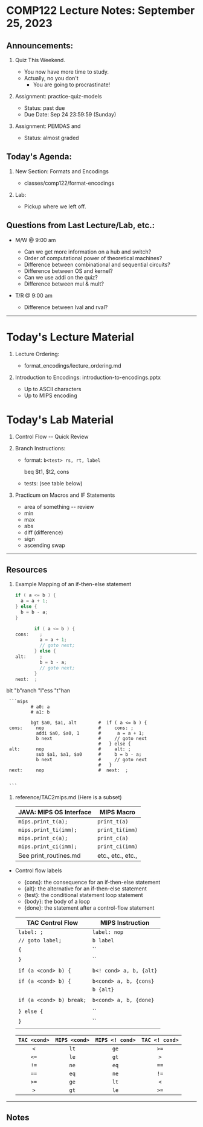 # COMP122 Lecture Notes: September 25, 2023

## Announcements:
   1. Quiz This Weekend.
      - You now have more time to study.
      - Actually, no you don't
        - You are going to procrastinate!

  1. Assignment: practice-quiz-models
     - Status: past due
     - Due Date: Sep 24 23:59:59  (Sunday)

  1. Assignment: PEMDAS and 
     - Status:  almost graded

## Today's Agenda:
   1. New Section:  Formats and Encodings
      - classes/comp122/format-encodings

   1. Lab: 
      - Pickup where we left off.


## Questions from Last Lecture/Lab, etc.:
   * M/W @ 9:00 am
     - Can we get more information on a hub and switch?
     * Order of computational power of theoretical machines?
     - Difference between combinational and sequential circuits?
     * Difference between OS and kernel?
     - Can we use addi on the quiz?
     * Difference between mul & mult?


   * T/R @ 9:00 am
     - Difference between lval and rval?


---
# Today's Lecture Material

  1. Lecture Ordering:
     - format_encodings/lecture_ordering.md

  1. Introduction to Encodings: introduction-to-encodings.pptx
     - Up to ASCII characters 
     - Up to MIPS encoding



# Today's Lab Material
  1. Control Flow -- Quick Review
  1. Branch Instructions:
     - format:  `b<test> rs, rt, label`
       
       beq $t1, $t2, cons

     - tests: (see table below)

  1. Practicum on Macros and IF Statements
     - area of something -- review
     - min
     - max
     - abs
     - diff (difference)
     - sign
     - ascending swap

---
## Resources

  1. Example Mapping of an if-then-else statement

     ```java
     if ( a <= b ) {
       a = a + 1;
     } else {
       b = b - a;
     }
     ```

     ```java tac
            if ( a <= b ) {
     cons:    ;
              a = a + 1;
              // goto next;
            } else {
     alt:     ;
              b = b - a;
              // goto next;
            }
     next:  ; 
     ```

blt  "b"ranch "l"ess "t"han

     ```mips
             # a0: a
             # a1: b

             bgt $a0, $a1, alt        #  if ( a <= b ) {
     cons:     nop                    #     cons: ;
               addi $a0, $a0, 1       #      a = a + 1;
               b next                 #     // goto next
                                      #   } else {
     alt:      nop                    #     alt: ;
               sub $a1, $a1, $a0      #     b = b - a;
               b next                 #     // goto next
                                      #   }
     next:     nop                    #  next:  ; 


     ```

  1. reference/TAC2mips.md   (Here is a subset)

     | JAVA: MIPS OS Interface       | MIPS Macro                |
     |-------------------------------|---------------------------|
     | `mips.print_t(a);`            | `print_t(a)`              |
     | `mips.print_ti(imm);`         | `print_ti(imm)`           |
     | `mips.print_c(a);`            | `print_c(a)`              |
     | `mips.print_ci(imm);`         | `print_ci(imm)`           |
     |  See print_routines.md        | etc., etc., etc.,         |

  - Control flow labels
      * {cons}: the consequence for an if-then-else statement
      * {alt}:  the alternative for an if-then-else statement
      * {test}: the conditional statement loop statement
      * {body}: the body of a loop
      * {done}: the statement after a control-flow statement

      | TAC Control Flow                  | MIPS Instruction           |
      |-----------------------------------|----------------------------|
      | `label: ;`                        | `label: nop`               |
      | `// goto label;`                  | `b label`                  |
      | `{`                               | ``                         |
      | `}`                               | ``                         |
      |                                   |                            |
      | `if (a <cond> b) {`               | `b<! cond> a, b, {alt}`    |
      |                                   |                            |        
      | `if (a <cond> b) {`               | `b<cond> a, b, {cons}`     |
      |                                   | `b {alt}`                  |
      |                                   |                            |
      | `if (a <cond> b) break;`          | `b<cond> a, b, {done}`     |
      |                                   |                            |
      | `} else {`                        | ``                         |
      | `}`                               | ``                         |
      |                                   |                            |



      | `TAC <cond>` | `MIPS <cond>` | `MIPS <! cond>` |`TAC <! cond>` |
      |:------------:|:-------------:|:---------------:|:-------------:|
      | `<`          | `lt`          | `ge`            |  `>=`         |
      | `<=`         | `le`          | `gt`            |  `>`          |
      | `!=`         | `ne`          | `eq`            |  `==`         |
      | `==`         | `eq`          | `ne`            |  `!=`         |
      | `>=`         | `ge`          | `lt`            |  `<`          |
      | `>`          | `gt`          | `le`            |  `>=`         |
   



---
<!-- This section for student's to place their own notes. -->
<!-- This section will not be updated by the Professor.   -->

## Notes  


